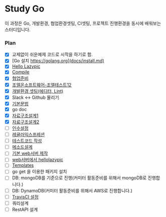# Study Go

이 과정은 Go, 개발환경, 협업환경셋팅, CI셋팅, 프로젝트 진행환경을 동시에 배워보는 스터디입니다.

### Plan
- [x] 교제없이 쉬운예제 코드로 시작을 하기로 함.
- [x] [Go 설치 https://golang.org](docs/install.md)
- [x] [Hello Lazypic](docs/hellolazypic.md)
- [x] [Compile](docs/compile.md)
- [x] [협업준비](docs/collaboration.md)
- [x] [조엘온소프트웨어-조엘테스트12](docs/joel_test.md)
- [x] [개발환경 셋팅(에디터, Lint)](docs/devenv.md)
- [x] Slack <-> Github 물리기
- [x] [기본문법](docs/basic.md)
- [x] go doc
- [x] [자료구조설계1](docs/struct.md)
- [x] [자료구조설계2](docs/kalena.md)
- [ ] [인수설정](docs/flag.md)
- [ ] [레귤러익스프레션](docs/regex.md)
- [ ] [테스트코드 작성](docs/testcode.md)
- [ ] [메소드설계](docs/method.md)
- [ ] [기본 web서버 제작](docs/webserver.md)
- [ ] [web서버에서 hellolazypic](docs/webserver_lazypic.md)
- [ ] [Templates](docs/template.md)
- [ ] go get 을 이용한 패키지 설치
- [ ] DB: mongoDB를 기준으로 진행(커미터 활동준비를 위해서 mongoDB로 진행합니다.)
- [ ] DB: DynamoDB(커미터 활동준비를 위해서 AWS로 진행합니다.)
- [ ] [TravisCI 설정](docs/travisci.md)
- [ ] 쿼리설계
- [ ] RestAPI 설계
